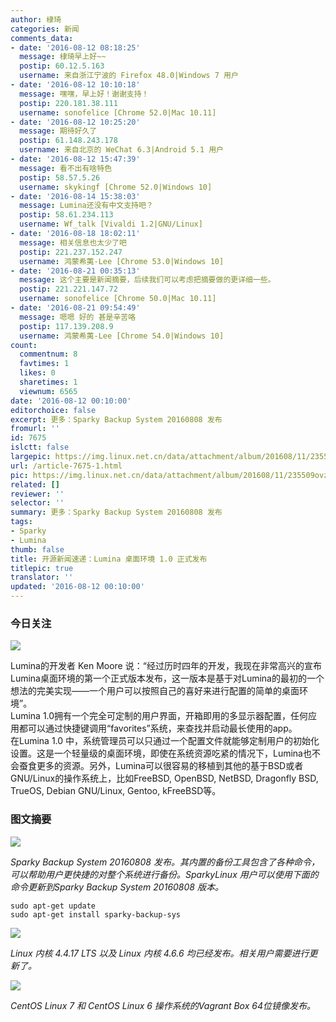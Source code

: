 ```yaml
---
author: 棣琦
categories: 新闻
comments_data:
- date: '2016-08-12 08:18:25'
  message: 棣琦早上好~~
  postip: 60.12.5.163
  username: 来自浙江宁波的 Firefox 48.0|Windows 7 用户
- date: '2016-08-12 10:10:18'
  message: 嘿嘿，早上好！谢谢支持！
  postip: 220.181.38.111
  username: sonofelice [Chrome 52.0|Mac 10.11]
- date: '2016-08-12 10:25:20'
  message: 期待好久了
  postip: 61.148.243.178
  username: 来自北京的 WeChat 6.3|Android 5.1 用户
- date: '2016-08-12 15:47:39'
  message: 看不出有啥特色
  postip: 58.57.5.26
  username: skykingf [Chrome 52.0|Windows 10]
- date: '2016-08-14 15:38:03'
  message: Lumina还没有中文支持吧？
  postip: 58.61.234.113
  username: Wf_talk [Vivaldi 1.2|GNU/Linux]
- date: '2016-08-18 18:02:11'
  message: 相关信息也太少了吧
  postip: 221.237.152.247
  username: 鸿蒙希荑-Lee [Chrome 53.0|Windows 10]
- date: '2016-08-21 00:35:13'
  message: 这个主要是新闻摘要，后续我们可以考虑把摘要做的更详细一些。
  postip: 221.221.147.72
  username: sonofelice [Chrome 50.0|Mac 10.11]
- date: '2016-08-21 09:54:49'
  message: 嗯嗯 好的 甚是辛苦咯
  postip: 117.139.208.9
  username: 鸿蒙希荑-Lee [Chrome 54.0|Windows 10]
count:
  commentnum: 8
  favtimes: 1
  likes: 0
  sharetimes: 1
  viewnum: 6565
date: '2016-08-12 00:10:00'
editorchoice: false
excerpt: 更多：Sparky Backup System 20160808 发布
fromurl: ''
id: 7675
islctt: false
largepic: https://img.linux.net.cn/data/attachment/album/201608/11/235509ovz973ggbrtsofnf.jpg
url: /article-7675-1.html
pic: https://img.linux.net.cn/data/attachment/album/201608/11/235509ovz973ggbrtsofnf.jpg.thumb.jpg
related: []
reviewer: ''
selector: ''
summary: 更多：Sparky Backup System 20160808 发布
tags:
- Sparky
- Lumina
thumb: false
title: 开源新闻速递：Lumina 桌面环境 1.0 正式发布
titlepic: true
translator: ''
updated: '2016-08-12 00:10:00'
---
```


### 今日关注


![](/data/attachment/album/201608/11/235509ovz973ggbrtsofnf.jpg)


Lumina的开发者 Ken Moore 说：“经过历时四年的开发，我现在非常高兴的宣布Lumina桌面环境的第一个正式版本发布，这一版本是基于对Lumina的最初的一个想法的完美实现——一个用户可以按照自己的喜好来进行配置的简单的桌面环境”。  
Lumina 1.0拥有一个完全可定制的用户界面，开箱即用的多显示器配置，任何应用都可以通过快捷键调用“favorites”系统，来查找并启动最长使用的app。  
在Lumina 1.0 中，系统管理员可以只通过一个配置文件就能够定制用户的初始化设置。这是一个轻量级的桌面环境，即使在系统资源吃紧的情况下，Lumina也不会蚕食更多的资源。另外，Lumina可以很容易的移植到其他的基于BSD或者GNU/Linux的操作系统上，比如FreeBSD, OpenBSD, NetBSD, Dragonfly BSD, TrueOS, Debian GNU/Linux, Gentoo, kFreeBSD等。


### 图文摘要


![](/data/attachment/album/201608/12/000916hy55775y8y8u97xa.jpg)


*Sparky Backup System 20160808 发布。其内置的备份工具包含了各种命令，可以帮助用户更快捷的对整个系统进行备份。SparkyLinux 用户可以使用下面的命令更新到Sparky Backup System 20160808 版本。*



```
sudo apt-get update
sudo apt-get install sparky-backup-sys
```

![](/data/attachment/album/201608/11/235854clhsrsnairmjm9ls.jpg)


*Linux 内核 4.4.17 LTS 以及 Linux 内核 4.6.6 均已经发布。相关用户需要进行更新了。*


![](/data/attachment/album/201608/12/000159vfgpf1uuhumaxpsp.jpg)


*CentOS Linux 7 和 CentOS Linux 6 操作系统的Vagrant Box 64位镜像发布。*